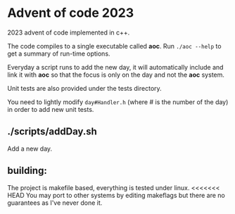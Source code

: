 # Advent of code 2023

2023 advent of code implemented in c++.

The code compiles to a single executable called **aoc**.
Run `./aoc --help` to get a summary of run-time options.

Everyday a script runs to add the new day, it will automatically include and link it with **aoc** so that the focus is only on the day and not the **aoc** system.

Unit tests are also provided under the tests directory.

You need to lightly modify `day#Handler.h` (where # is the number of the day) in order to add new unit tests.


## ./scripts/addDay.sh
Add a new day.

## building:
The project is makefile based, everything is tested under linux.
<<<<<<< HEAD
You may port to other systems by editing makeflags but there are no guarantees as I've never done it.
